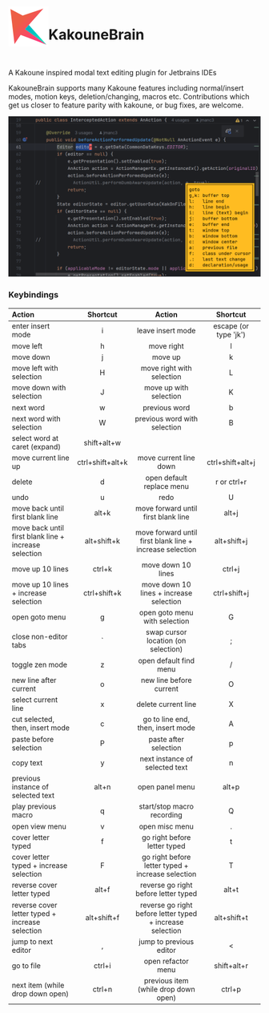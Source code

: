<img src="src/main/resources/META-INF/pluginIcon.svg" width="80" height="80" alt="icon" align="left"/>

KakouneBrain
===

<br/>

A Kakoune inspired modal text editing plugin for Jetbrains IDEs

KakouneBrain supports many Kakoune features including normal/insert modes, motion keys, deletion/changing, macros etc. Contributions which get us closer to feature parity with kakoune, or bug fixes, are welcome.

<img src="assets/screenshot1.png" alt="screenshot of goto menu"/>

### Keybindings

| Action                                                |     Shortcut     |                          Action                           |       Shortcut        | 
|:------------------------------------------------------|:----------------:|:---------------------------------------------------------:|:---------------------:|
| enter insert mode                                     |        i         |                     leave insert mode                     | escape (or type 'jk') |
| move left                                             |        h         |                        move right                         |           l           |
| move down                                             |        j         |                          move up                          |           k           |
| move left with selection                              |        H         |                 move right with selection                 |           L           |
| move down with selection                              |        J         |                  move up with selection                   |           K           |
| next word                                             |        w         |                       previous word                       |           b           |
| next word with selection                              |        W         |               previous word with selection                |           B           |
| select word at caret (expand)                         |   shift+alt+w    |                                                           |                       |
| move current line up                                  | ctrl+shift+alt+k |                  move current line down                   |   ctrl+shift+alt+j    |
| delete                                                |        d         |                 open default replace menu                 |      r or ctrl+r      |
| undo                                                  |        u         |                           redo                            |           U           |
| move back until first blank line                      |      alt+k       |            move forward until first blank line            |         alt+j         |
| move back until first blank line + increase selection |   alt+shift+k    | move forward until first blank line + increase selection  |      alt+shift+j      |
| move up 10 lines                                      |      ctrl+k      |                    move down 10 lines                     |        ctrl+j         |
| move up 10 lines + increase selection                 |   ctrl+shift+k   |          move down 10 lines + increase selection          |     ctrl+shift+j      |
| open goto menu                                        |        g         |               open goto menu with selection               |           G           |
| close non-editor tabs                                 |        `         |            swap cursor location (on selection)            |           ;           |
| toggle zen mode                                       |        z         |                  open default find menu                   |           /           |
| new line after current                                |        o         |                  new line before current                  |           O           |
| select current line                                   |        x         |                    delete current line                    |           X           |
| cut selected, then, insert mode                       |        c         |             go to line end, then, insert mode             |           A           |
| paste before selection                                |        P         |                   paste after selection                   |           p           |
| copy text                                             |        y         |              next instance of selected text               |           n           |
| previous instance of selected text                    |      alt+n       |                      open panel menu                      |         alt+p         |
| play previous macro                                   |        q         |                start/stop macro recording                 |           Q           |
| open view menu                                        |        v         |                      open misc menu                       |           .           |
| cover letter typed                                    |        f         |               go right before letter typed                |           t           |
| cover letter typed + increase selection               |        F         |     go right before letter typed + increase selection     |           T           |
| reverse cover letter typed                            |      alt+f       |           reverse go right before letter typed            |         alt+t         |
| reverse cover letter typed + increase selection       |   alt+shift+f    | reverse go right before letter typed + increase selection |      alt+shift+t      |
| jump to next editor                                   |        ,         |                  jump to previous editor                  |           <           |
| go to file                                            |      ctrl+i      |                    open refactor menu                     |      shift+alt+r      |
| next item (while drop down open)                      |      ctrl+n      |           previous item (while drop down open)            |        ctrl+p         |







